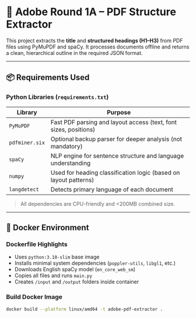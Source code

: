 # 🧠 Adobe Round 1A – PDF Structure Extractor

This project extracts the **title** and **structured headings (H1–H3)** from PDF files using PyMuPDF and spaCy. It processes documents offline and returns a clean, hierarchical outline in the required JSON format.

---

## 📦 Requirements Used

### Python Libraries (`requirements.txt`)
| Library         | Purpose |
|----------------|---------|
| `PyMuPDF`      | Fast PDF parsing and layout access (text, font sizes, positions) |
| `pdfminer.six` | Optional backup parser for deeper analysis (not mandatory) |
| `spaCy`        | NLP engine for sentence structure and language understanding |
| `numpy`        | Used for heading classification logic (based on layout patterns) |
| `langdetect`   | Detects primary language of each document |

> All dependencies are CPU-friendly and <200MB combined size.

---

## 🐳 Docker Environment

### Dockerfile Highlights

- Uses `python:3.10-slim` base image
- Installs minimal system dependencies (`poppler-utils`, `libgl1`, etc.)
- Downloads English spaCy model (`en_core_web_sm`)
- Copies all files and runs `main.py`
- Creates `/input` and `/output` folders inside container

### Build Docker Image

```bash
docker build --platform linux/amd64 -t adobe-pdf-extractor .
